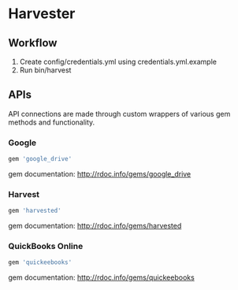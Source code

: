 Harvester
=========

## Workflow

1. Create config/credentials.yml using credentials.yml.example
1. Run bin/harvest

## APIs

API connections are made through custom wrappers of various gem methods and functionality.

### Google

```ruby
gem 'google_drive'
```

gem documentation: http://rdoc.info/gems/google_drive

### Harvest

```ruby
gem 'harvested'
```

gem documentation: http://rdoc.info/gems/harvested

### QuickBooks Online

```ruby
gem 'quickeebooks'
```

gem documentation: http://rdoc.info/gems/quickeebooks
